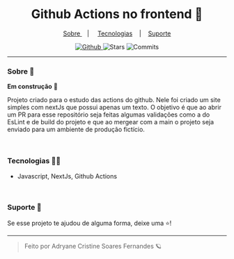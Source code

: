 <h1 align="center"> Github Actions no frontend 🚧 </h1>

<p align="center">
  <a href="#sobre-"> Sobre </a> &nbsp;&nbsp;&nbsp;| &nbsp;&nbsp;&nbsp;
  <a href="#tecnologias-">Tecnologias</a> &nbsp;&nbsp;&nbsp;|&nbsp;&nbsp;&nbsp;
  <a href="#suporte-"> Suporte </a>
</p>

<p align="center">
  <a href="https://github.com/adryanefernandes" target="_blank">
    <img src="https://img.shields.io/static/v1?label=author&message=adryanefernandes&color=709831&labelColor=3b6300" alt="Github"> 
  </a>
  <img src="https://img.shields.io/github/stars/adryfernandes/github-action-frontend?color=709831&labelColor=3b6300" alt="Stars">
  <img src="https://img.shields.io/github/last-commit/adryfernandes/github-action-frontend?color=709831&labelColor=3b6300" alt="Commits">
</p>

<hr/>

### Sobre 📌

**Em construção** 🚧

Projeto criado para o estudo das actions do github. Nele foi criado um site simples com nextJs que possui apenas um texto. O objetivo é que ao abrir um PR para esse repositório seja 
feitas algumas validações como a do EsLint e de build do projeto e que ao mergear com a main o projeto seja enviado para um ambiente de produção fictício.

<br/>

### Tecnologias 👩‍💻
- Javascript, NextJs, Github Actions

<br/>

### Suporte 🤝
Se esse projeto te ajudou de alguma forma, deixe uma ⭐️!

---
<blockquote>
    Feito por Adryane Cristine Soares Fernandes 🪐
</blockquote>
